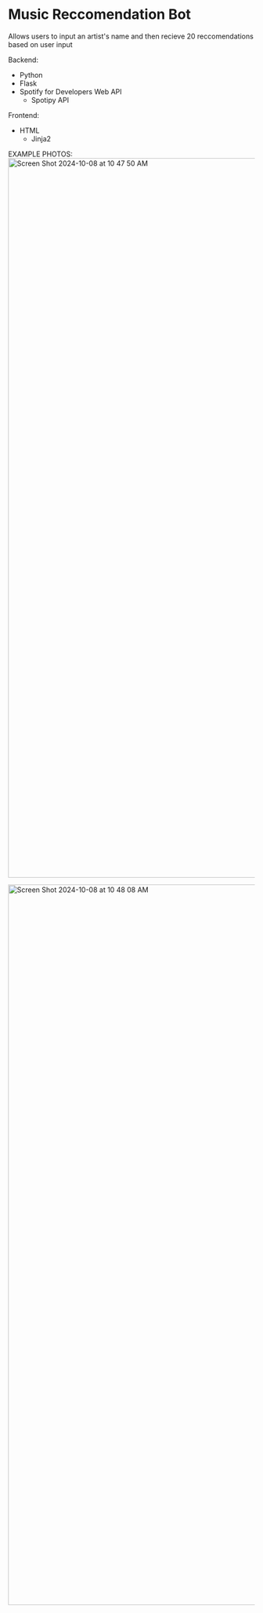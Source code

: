 # Music Reccomendation Bot

Allows users to input an artist's name and then recieve 20 reccomendations based on user input

Backend:
- Python
- Flask
- Spotify for Developers Web API
    - Spotipy API

Frontend:
- HTML
    - Jinja2
 
EXAMPLE PHOTOS:
<img width="1466" alt="Screen Shot 2024-10-08 at 10 47 50 AM" src="https://github.com/user-attachments/assets/d6ee9ff5-0d8d-48e3-8244-f4f75daae17e">

<img width="1468" alt="Screen Shot 2024-10-08 at 10 48 08 AM" src="https://github.com/user-attachments/assets/b5a71033-323d-43b8-ac77-37d9e096c4f7">
